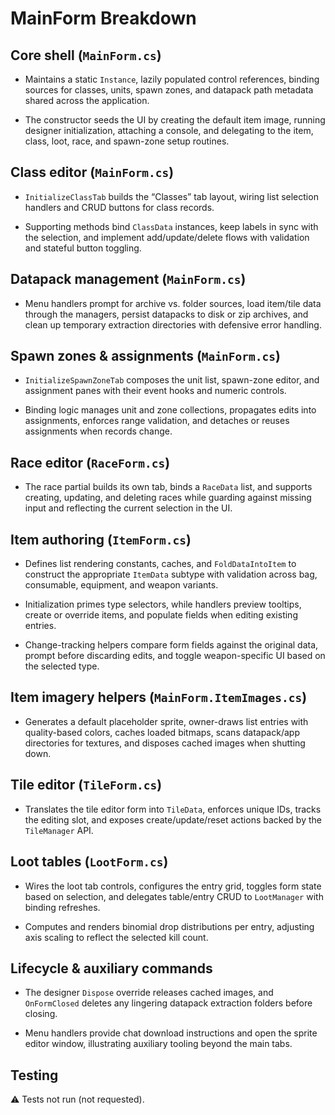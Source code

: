 # MainForm Breakdown

## Core shell (`MainForm.cs`)
- Maintains a static `Instance`, lazily populated control references, binding sources for classes, units, spawn zones, and datapack path metadata shared across the application.


- The constructor seeds the UI by creating the default item image, running designer initialization, attaching a console, and delegating to the item, class, loot, race, and spawn-zone setup routines.


## Class editor (`MainForm.cs`)
- `InitializeClassTab` builds the “Classes” tab layout, wiring list selection handlers and CRUD buttons for class records.


- Supporting methods bind `ClassData` instances, keep labels in sync with the selection, and implement add/update/delete flows with validation and stateful button toggling.


## Datapack management (`MainForm.cs`)
- Menu handlers prompt for archive vs. folder sources, load item/tile data through the managers, persist datapacks to disk or zip archives, and clean up temporary extraction directories with defensive error handling.


## Spawn zones & assignments (`MainForm.cs`)
- `InitializeSpawnZoneTab` composes the unit list, spawn-zone editor, and assignment panes with their event hooks and numeric controls.


- Binding logic manages unit and zone collections, propagates edits into assignments, enforces range validation, and detaches or reuses assignments when records change.


## Race editor (`RaceForm.cs`)
- The race partial builds its own tab, binds a `RaceData` list, and supports creating, updating, and deleting races while guarding against missing input and reflecting the current selection in the UI.


## Item authoring (`ItemForm.cs`)
- Defines list rendering constants, caches, and `FoldDataIntoItem` to construct the appropriate `ItemData` subtype with validation across bag, consumable, equipment, and weapon variants.


- Initialization primes type selectors, while handlers preview tooltips, create or override items, and populate fields when editing existing entries.


- Change-tracking helpers compare form fields against the original data, prompt before discarding edits, and toggle weapon-specific UI based on the selected type.


## Item imagery helpers (`MainForm.ItemImages.cs`)
- Generates a default placeholder sprite, owner-draws list entries with quality-based colors, caches loaded bitmaps, scans datapack/app directories for textures, and disposes cached images when shutting down.


## Tile editor (`TileForm.cs`)
- Translates the tile editor form into `TileData`, enforces unique IDs, tracks the editing slot, and exposes create/update/reset actions backed by the `TileManager` API.


## Loot tables (`LootForm.cs`)
- Wires the loot tab controls, configures the entry grid, toggles form state based on selection, and delegates table/entry CRUD to `LootManager` with binding refreshes.


- Computes and renders binomial drop distributions per entry, adjusting axis scaling to reflect the selected kill count.


## Lifecycle & auxiliary commands
- The designer `Dispose` override releases cached images, and `OnFormClosed` deletes any lingering datapack extraction folders before closing.


- Menu handlers provide chat download instructions and open the sprite editor window, illustrating auxiliary tooling beyond the main tabs.


## Testing
⚠️ Tests not run (not requested).
